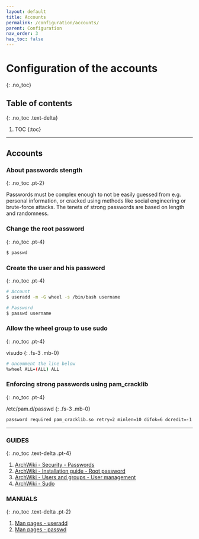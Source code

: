 ```yaml
---
layout: default
title: Accounts
permalink: /configuration/accounts/
parent: Configuration
nav_order: 3
has_toc: false
---
```


# Configuration of the accounts
{: .no_toc}

## Table of contents
{: .no_toc .text-delta}

1. TOC
{:toc}

---

## Accounts

### About passwords stength
{: .no_toc .pt-2}

Passwords must be complex enough to not be easily guessed from e.g. personal information, or cracked using methods like social engineering or brute-force attacks. The tenets of strong passwords are based on length and randomness.

### Change the root password
{: .no_toc .pt-4}

```bash
$ passwd
```

### Create the user and his password
{: .no_toc .pt-4}

```bash
# Account
$ useradd -m -G wheel -s /bin/bash username

# Password
$ passwd username
```

### Allow the wheel group to use sudo
{: .no_toc .pt-4}

visudo
{: .fs-3 .mb-0}

```bash
# Uncomment the line below
%wheel ALL=(ALL) ALL
```

### Enforcing strong passwords using pam_cracklib
{: .no_toc .pt-4}

/etc/pam.d/passwd
{: .fs-3 .mb-0}

```bash
password required pam_cracklib.so retry=2 minlen=10 difok=6 dcredit=-1 ucredit=-1 ocredit=-1 lcredit=-1
```

---

### GUIDES
{: .no_toc .text-delta .pt-4}

1. [ArchWiki - Security - Passwords](https://wiki.archlinux.org/index.php/Security#Passwords)
1. [ArchWiki - Installation guide - Root password](https://wiki.archlinux.org/index.php/Installation_guide#Root_password)
1. [ArchWiki - Users and groups - User management](https://wiki.archlinux.org/index.php/Users_and_groups#User_management)
1. [ArchWiki - Sudo](https://wiki.archlinux.org/index.php/Sudo)

### MANUALS
{: .no_toc .text-delta .pt-2}

1. [Man pages - useradd](https://jlk.fjfi.cvut.cz/arch/manpages/man/core/shadow/useradd.8.en)
1. [Man pages - passwd](https://jlk.fjfi.cvut.cz/arch/manpages/man/core/shadow/passwd.1.en)
